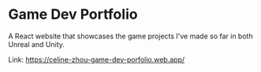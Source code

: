 # Game Dev Portfolio

A React website that showcases the game projects I've made so far in both Unreal and Unity.

Link: https://celine-zhou-game-dev-porfolio.web.app/
